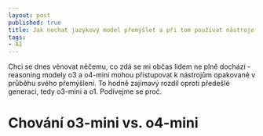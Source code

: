```yaml
---
layout: post
published: true
title: Jak nechat jazykový model přemýšlet a při tom používat nástroje podle potřeby v Pythonu s o4-mini a streamingem
tags:
- AI
---
```

Chci se dnes věnovat něčemu, co zdá se mi občas lidem ne plně dochází - reasoning modely o3 a o4-mini mohou přistupovat k nástrojům opakovaně v průběhu svého přemýšlení. To hodně zajímavý rozdíl oproti předešlé generaci, tedy o3-mini a o1. Podívejme se proč.

# Chování o3-mini vs. o4-mini
